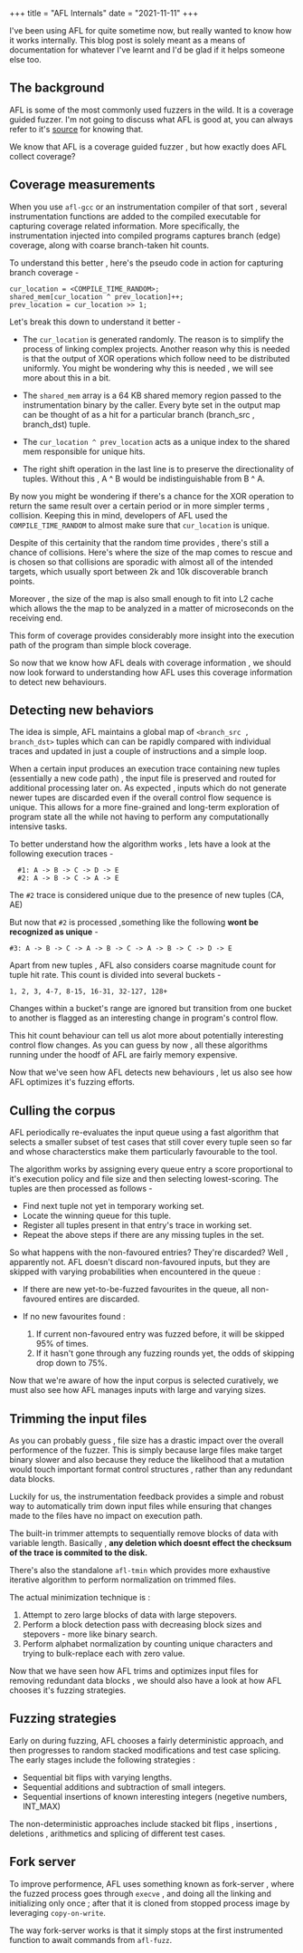 +++ title = "AFL Internals" date = "2021-11-11" +++

I've been using AFL for quite sometime now, but really wanted to know how it works internally. This blog post is solely meant as a means of documentation for whatever I've learnt and I'd be glad if it helps someone else too.

## The background

AFL is some of the most commonly used fuzzers in the wild. It is a coverage guided fuzzer. I'm not going to discuss what AFL is good at, you can always refer to it's [source](https://github.com/AFLplusplus/AFLplusplus) for knowing that.

We know that AFL is a coverage guided fuzzer , but how exactly does AFL collect coverage?

## Coverage measurements

When you use `afl-gcc` or an instrumentation compiler of that sort , several instrumentation functions are added to the compiled executable for capturing coverage related information. More specifically, the instrumentation injected into compiled programs captures branch (edge)
coverage, along with coarse branch-taken hit counts.

To understand this better , here's the pseudo code in action for capturing branch coverage - 

```
cur_location = <COMPILE_TIME_RANDOM>;
shared_mem[cur_location ^ prev_location]++; 
prev_location = cur_location >> 1;
```

Let's break this down to understand it better - 

+ The `cur_location` is generated randomly. The reason is to simplify the process of linking complex projects. Another reason why this is needed is that the output of XOR operations which follow need to be distributed uniformly. You might be wondering why this is needed , we will see more about this in a bit.

+ The `shared_mem` array is a 64 KB shared memory region passed to the instrumentation binary by the caller. Every byte set in the output map can be thought of as a hit for a particular branch (branch_src , branch_dst) tuple.

+ The `cur_location ^ prev_location` acts as a unique index to the shared mem responsible for unique hits.

+ The right shift operation in the last line is to preserve the directionality of tuples. Without this , A ^ B would be indistinguishable from B ^ A.

By now you might be wondering if there's a chance for the XOR operation to return the same result over a certain period or in more simpler terms , collision. Keeping this in mind, developers of AFL used the `COMPILE_TIME_RANDOM` to almost make sure that `cur_location` is unique.

Despite of this certainity that the random time provides , there's still a chance of collisions. Here's where the size of the map comes to rescue and is chosen so that collisions are sporadic with almost all of the intended targets, which usually sport between 2k and 10k discoverable
branch points.

Moreover , the size of the map is also small enough to fit into L2 cache which allows the the map to be analyzed in a matter of microseconds on the receiving end.

This form of coverage provides considerably more insight into the execution
path of the program than simple block coverage.

So now that we know how AFL deals with coverage information , we should now look forward to understanding how AFL uses this coverage information to detect new behaviours.

## Detecting new behaviors

The idea is simple, AFL maintains a global map of `<branch_src , branch_dst>` tuples which can can be rapidly compared with individual traces and updated in just a couple of instructions and a simple loop.

When a certain input produces an execution trace containing new tuples (essentially a new code path) , the input file is preserved and routed for additional processing later on. As expected , inputs which do not generate newer tupes are discarded even if the overall control flow sequence is unique. This allows for a more fine-grained and long-term exploration of program state all the while not having to perform any computationally intensive tasks.

To better understand how the algorithm works , lets have a look at the following execution traces - 

```
  #1: A -> B -> C -> D -> E
  #2: A -> B -> C -> A -> E
```

The `#2` trace is considered unique due to the presence of new tuples (CA, AE)

But now that `#2` is processed ,something like the following **wont be recognized as unique** - 

```
#3: A -> B -> C -> A -> B -> C -> A -> B -> C -> D -> E
```

Apart from new tuples , AFL also considers coarse magnitude count for tuple hit rate. This count is divided into several buckets - 

```
1, 2, 3, 4-7, 8-15, 16-31, 32-127, 128+
```

Changes within a bucket's range are ignored but transition from one bucket to another is flagged as an interesting change in program's control flow.

This hit count behaviour can tell us alot more about potentially interesting control flow changes. As you can guess by now , all these algorithms running under the hoodf of AFL are fairly memory expensive.

Now that we've seen how AFL detects new behaviours , let us also see how AFL optimizes it's fuzzing efforts.

## Culling the corpus

AFL periodically re-evaluates the input queue using a fast algorithm that selects a smaller subset of test cases that still cover every tuple seen so far and whose characterstics make them particularly favourable to the tool.

The algorithm works by assigning every queue entry a score proportional to it's execution policy and file size and then selecting lowest-scoring. The tuples are then processed as follows - 

+ Find next tuple not yet in temporary working set.
+ Locate the winning queue for this tuple.
+ Register all tuples present in that entry's trace in working set.
+ Repeat the above steps if there are any missing tuples in the set.

So what happens with the non-favoured entries? They're discarded? Well , apparently not. AFL doesn't discard non-favoured inputs, but they are skipped with varying probabilities when encountered in the queue : 

+ If there are new yet-to-be-fuzzed favourites in the queue,  all non-favoured entires are discarded.

+ If no new favourites found : 

    1. If current non-favoured entry was fuzzed before, it will be skipped 95% of times.
    2. If it hasn't gone through any fuzzing rounds yet, the odds of skipping drop down to 75%.


Now that we're aware of how the input corpus is selected curatively, we must also see how AFL manages inputs with large and varying sizes.

## Trimming the input files

As you can probably guess , file size has a drastic impact over the overall performence of the fuzzer. This is simply because large files make target binary slower and also because they reduce the likelihood that a mutation would touch important format control structures , rather than any redundant data blocks.

Luckily for us, the instrumentation feedback provides a simple and robust way to automatically trim down input files while ensuring that changes made to the files have no impact on execution path.

The built-in trimmer attempts to sequentially remove blocks of data with variable length. Basically , **any deletion which doesnt effect the checksum of the trace is commited to the disk.**

There's also the standalone `afl-tmin` which provides more exhaustive iterative algorithm to perform normalization on trimmed files. 

The actual minimization technique is : 

1. Attempt to zero large blocks of data with large stepovers.
2. Perform a block detection pass with decreasing block sizes and stepovers - more like binary search.
3. Perform alphabet normalization by counting unique characters and trying to bulk-replace each with zero value.

Now that we have seen how AFL trims and optimizes input files for removing redundant data blocks , we should also have a look at how AFL chooses it's fuzzing strategies.

## Fuzzing strategies

Early on during fuzzing, AFL chooses a fairly deterministic approach, and then progresses to random stacked modifications and test case splicing. The early stages include the following strategies : 

+ Sequential bit flips with varying lengths.
+ Sequential additions and subtraction of small integers.
+ Sequential insertions of known interesting integers (negetive numbers, INT_MAX)

The non-deterministic approaches include stacked bit flips , insertions , deletions , arithmetics and splicing of different test cases.

## Fork server

To improve performence, AFL uses something known as fork-server , where the fuzzed process goes through `execve` , and doing all the linking and initializing only once ; after that it is cloned from stopped process image by leveraging `copy-on-write`.

The way fork-server works is that it simply stops at the first instrumented function to await commands from `afl-fuzz`. 
